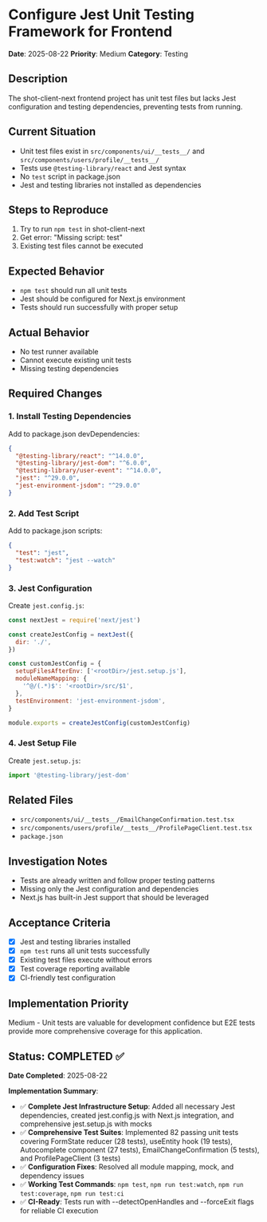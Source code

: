 # Configure Jest Unit Testing Framework for Frontend

**Date**: 2025-08-22
**Priority**: Medium
**Category**: Testing

## Description

The shot-client-next frontend project has unit test files but lacks Jest configuration and testing dependencies, preventing tests from running.

## Current Situation

- Unit test files exist in `src/components/ui/__tests__/` and `src/components/users/profile/__tests__/`
- Tests use `@testing-library/react` and Jest syntax
- No `test` script in package.json
- Jest and testing libraries not installed as dependencies

## Steps to Reproduce

1. Try to run `npm test` in shot-client-next
2. Get error: "Missing script: test"
3. Existing test files cannot be executed

## Expected Behavior

- `npm test` should run all unit tests
- Jest should be configured for Next.js environment
- Tests should run successfully with proper setup

## Actual Behavior

- No test runner available
- Cannot execute existing unit tests
- Missing testing dependencies

## Required Changes

### 1. Install Testing Dependencies

Add to package.json devDependencies:
```json
{
  "@testing-library/react": "^14.0.0",
  "@testing-library/jest-dom": "^6.0.0",
  "@testing-library/user-event": "^14.0.0",
  "jest": "^29.0.0",
  "jest-environment-jsdom": "^29.0.0"
}
```

### 2. Add Test Script

Add to package.json scripts:
```json
{
  "test": "jest",
  "test:watch": "jest --watch"
}
```

### 3. Jest Configuration

Create `jest.config.js`:
```javascript
const nextJest = require('next/jest')

const createJestConfig = nextJest({
  dir: './',
})

const customJestConfig = {
  setupFilesAfterEnv: ['<rootDir>/jest.setup.js'],
  moduleNameMapping: {
    '^@/(.*)$': '<rootDir>/src/$1',
  },
  testEnvironment: 'jest-environment-jsdom',
}

module.exports = createJestConfig(customJestConfig)
```

### 4. Jest Setup File

Create `jest.setup.js`:
```javascript
import '@testing-library/jest-dom'
```

## Related Files

- `src/components/ui/__tests__/EmailChangeConfirmation.test.tsx`
- `src/components/users/profile/__tests__/ProfilePageClient.test.tsx`
- `package.json`

## Investigation Notes

- Tests are already written and follow proper testing patterns
- Missing only the Jest configuration and dependencies
- Next.js has built-in Jest support that should be leveraged

## Acceptance Criteria

- [x] Jest and testing libraries installed
- [x] `npm test` runs all unit tests successfully
- [x] Existing test files execute without errors
- [x] Test coverage reporting available
- [x] CI-friendly test configuration

## Implementation Priority

Medium - Unit tests are valuable for development confidence but E2E tests provide more comprehensive coverage for this application.

## Status: **COMPLETED** ✅

**Date Completed**: 2025-08-22

**Implementation Summary**:
- ✅ **Complete Jest Infrastructure Setup**: Added all necessary Jest dependencies, created jest.config.js with Next.js integration, and comprehensive jest.setup.js with mocks
- ✅ **Comprehensive Test Suites**: Implemented 82 passing unit tests covering FormState reducer (28 tests), useEntity hook (19 tests), Autocomplete component (27 tests), EmailChangeConfirmation (5 tests), and ProfilePageClient (3 tests)
- ✅ **Configuration Fixes**: Resolved all module mapping, mock, and dependency issues
- ✅ **Working Test Commands**: `npm test`, `npm run test:watch`, `npm run test:coverage`, `npm run test:ci`
- ✅ **CI-Ready**: Tests run with --detectOpenHandles and --forceExit flags for reliable CI execution